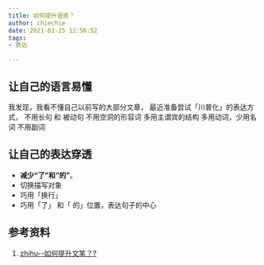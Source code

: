 ```yaml
---
title: 如何提升语感？
author: chiechie
date: 2021-02-25 12:56:52
tags:
- 表达

---
```



## 让自己的语言易懂

我发现，我看不懂自己以前写的大部分文章，
最近准备尝试「川普化」的表达方式，
不用长句 和 被动句
不用空洞的形容词
多用主谓宾的结构
多用动词，少用名词
不用副词



## 让自己的表达穿透

- **减少“了”和“的”**。
- 切换描写对象
- 巧用「换行」
- 巧用「了」 和「 的」位置，表达句子的中心

## 参考资料
1. [zhihu--如何提升文笔？?](https://www.zhihu.com/question/440683258/answer/1698384333)

